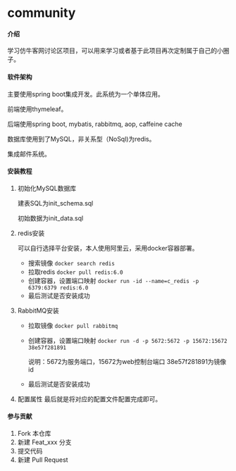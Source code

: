 # community

#### 介绍
学习仿牛客网讨论区项目，可以用来学习或者基于此项目再次定制属于自己的小圈子。

#### 软件架构
主要使用spring boot集成开发。此系统为一个单体应用。

前端使用thymeleaf。

后端使用spring boot, mybatis, rabbitmq, aop, caffeine cache

数据库使用到了MySQL，非关系型（NoSql)为redis。

集成邮件系统。

#### 安装教程

1.  初始化MySQL数据库

    建表SQL为init_schema.sql
    
    初始数据为init_data.sql

2.  redis安装

    可以自行选择平台安装，本人使用阿里云，采用docker容器部署。

    - 搜索镜像
     `docker search redis`
    - 拉取redis
     `docker pull redis:6.0`
    - 创建容器，设置端口映射
     `docker run -id --name=c_redis -p 6379:6379 redis:6.0`
    - 最后测试是否安装成功

3.  RabbitMQ安装
    
    - 拉取镜像
     `docker pull rabbitmq`
    - 创建容器，设置端口映射
      `docker run -d -p 5672:5672 -p 15672:15672 38e57f281891`
      
       说明：5672为服务端口，15672为web控制台端口 38e57f281891为镜像id
    - 最后测试是否安装成功
4.  配置属性
    最后就是将对应的配置文件配置完成即可。


#### 参与贡献

1.  Fork 本仓库
2.  新建 Feat_xxx 分支
3.  提交代码
4.  新建 Pull Request

